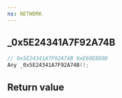 ```yaml
---
ns: NETWORK
---
```

## _0x5E24341A7F92A74B

```c
// 0x5E24341A7F92A74B 0xE69E8D0D
Any _0x5E24341A7F92A74B();
```


## Return value
